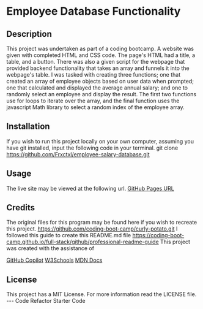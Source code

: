 # Employee Database Functionality
## Description
This project was undertaken as part of a coding bootcamp. A website was given with completed HTML and CSS code. The page's HTML had a title, a table, and a button. There was also a given script for the webpage that provided backend functionality that takes an array and funnels it into the webpage's table. I was tasked with creating three functions; one that created an array of employee objects based on user data when prompted; one that calculated and displayed the average annual salary; and one to randomly select an employee and display the result. The first two functions use for loops to iterate over the array, and the final function uses the javascript Math library to select a random index of the employee array.

## Installation
If you wish to run this project locally on your own computer, assuming you have git installed, input the following code in your terminal.
git clone https://github.com/Frxctxl/employee-salary-database.git

## Usage
The live site may be viewed at the following url.
[GitHub Pages URL](https://frxctxl.github.io/employee-salary-database/) 


## Credits
The original files for this program may be found here if you wish to recreate this project.
https://github.com/coding-boot-camp/curly-potato.git
I followed this guide to create this README.md file
https://coding-boot-camp.github.io/full-stack/github/professional-readme-guide
This project was created with the assistance of 

[GitHub Copilot](https://github.com/features/copilot?ef_id=_k_Cj0KCQjwj9-zBhDyARIsAERjds3hoUzj15s91mEH5MnTkNsES4Pt4UN8icT8-yDr1hKan7xwRvZVKR0aAm3XEALw_wcB_k_&OCID=AIDcmmc3fhtaow_SEM__k_Cj0KCQjwj9-zBhDyARIsAERjds3hoUzj15s91mEH5MnTkNsES4Pt4UN8icT8-yDr1hKan7xwRvZVKR0aAm3XEALw_wcB_k_&gad_source=1&gclid=Cj0KCQjwj9-zBhDyARIsAERjds3hoUzj15s91mEH5MnTkNsES4Pt4UN8icT8-yDr1hKan7xwRvZVKR0aAm3XEALw_wcB) 
[W3Schools](https://www.w3schools.com/) 
[MDN Docs](https://developer.mozilla.org/en-US/) 

## License
This project has a MIT License. For more information read the LICENSE file.
--- Code Refactor Starter Code
